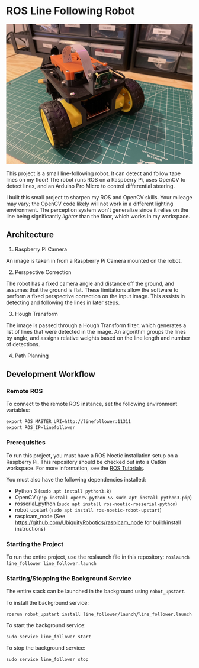 # ROS Line Following Robot

![Line Follower Robot](/assets/images/robot-2.JPEG)

This project is a small line-following robot. It can detect and follow tape lines on my floor! 
The robot runs ROS on a Raspberry Pi, uses OpenCV to detect lines, and an Arduino Pro Micro to control
differential steering.

I built this small project to sharpen my ROS and OpenCV skills. Your mileage may vary; the OpenCV code
likely will not work in a different lighting environment. The perception system won't generalize since it relies on the line being significantly _lighter_ than the floor, which works in my workspace.

## Architecture

1. Raspberry Pi Camera

An image is taken in from a Raspberry Pi Camera mounted on the robot.

2. Perspective Correction

The robot has a fixed camera angle and distance off the ground, and assumes
that the ground is flat. These limitations allow the software to perform a 
fixed perspective correction on the input image. This assists in detecting and following the lines in later steps.

3. Hough Transform

The image is passed through a Hough Transform filter, which generates a list of lines that were detected in the image. An algorithm groups the lines by angle, and
assigns relative weights based on the line length and number of detections.

4. Path Planning



## Development Workflow

### Remote ROS

To connect to the remote ROS instance, set the following environment variables:
```
export ROS_MASTER_URI=http://linefollower:11311
export ROS_IP=linefollower
```

### Prerequisites
To run this project, you must have a ROS Noetic installation setup on a Raspberry Pi. This repository should be checked out into a Catkin workspace. For more information, see the [ROS Tutorials](http://wiki.ros.org/ROS/Tutorials).

You must also have the following dependencies installed: 
- Python 3 (`sudo apt install python3.8`)
- OpenCV (`pip install opencv-python && sudo apt install python3-pip`)
- rosserial_python (`sudo apt install ros-noetic-rosserial-python`)
- robot_upstart (`sudo apt install ros-noetic-robot-upstart`)
- raspicam_node (See https://github.com/UbiquityRobotics/raspicam_node for build/install instructions)

### Starting the Project
To run the entire project, use the roslaunch file in this repository:
`roslaunch line_follower line_follower.launch`

### Starting/Stopping the Background Service

The entire stack can be launched in the background using `robot_upstart`.

To install the background service:
```
rosrun robot_upstart install line_follower/launch/line_follower.launch
```

To start the background service:
```
sudo service line_follower start
```

To stop the background service:
```
sudo service line_follower stop
```